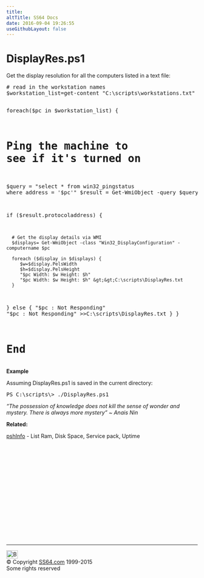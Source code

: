 ```yaml
---
title:
altTitle: SS64 Docs
date: 2016-09-04 19:26:55
useGithubLayout: false
---
```

<!-- #BeginLibraryItem "/Library/head_pssyntax.lbi" --><!-- #EndLibraryItem --><h1>DisplayRes.ps1</h1> 
<p>Get the display resolution for all the computers listed in a text file:</p>
<pre># read in the workstation names
$workstation_list=get-content "C:\scripts\workstations.txt"

foreach($pc in $workstation_list)
{
   # Ping the machine to see if it's turned on
   $query = "select * from win32_pingstatus where address = '$pc'"
   $result = Get-WmiObject -query $query
   
   if ($result.protocoladdress) {

      # Get the display details via WMI
      $displays= Get-WmiObject -class "Win32_DisplayConfiguration" -computername $pc
      
      foreach ($display in $displays) {
         $w=$display.PelsWidth
         $h=$display.PelsHeight
         "$pc Width: $w Height: $h"
         "$pc Width: $w Height: $h" &gt;&gt;C:\scripts\DisplayRes.txt
      }

   } else {
            "$pc : Not Responding"
            "$pc : Not Responding" &gt;&gt;C:\scripts\DisplayRes.txt
          }
}
# End</pre>
<p> <b>Example</b></p>
<p>Assuming DisplayRes.ps1 is saved in the current directory:</p>
<pre>PS C:\scripts\&gt; ./DisplayRes.ps1</pre>
<p class="quote"><i>“The possession of knowledge does not kill the sense of wonder and mystery. There is always more mystery” ~ Anais Nin</i></p>
<p><b>Related:</b></p>
<p><a href="syntax-pshinfo.html">pshInfo</a> - List Ram, Disk Space, Service pack, Uptime</p><!-- #BeginLibraryItem "/Library/foot_ps.lbi" --><p>
<!-- PowerShell300 -->
<ins class="adsbygoogle" style="display:inline-block;width:300px;height:250px" data-ad-client="ca-pub-6140977852749469" data-ad-slot="6253539900"></ins>
<script>
(adsbygoogle = window.adsbygoogle || []).push({});
</script></p>
<hr>
<div id="bl" class="footer"><a href="syntax-display.html#"><img src="../images/top.png" width="30" height="22" alt="Back to the Top"></a></div>
<div id="br" class="footer, tagline">© Copyright <a href="../index.html">SS64.com</a> 1999-2015<br>
Some rights reserved</div><!-- #EndLibraryItem -->

